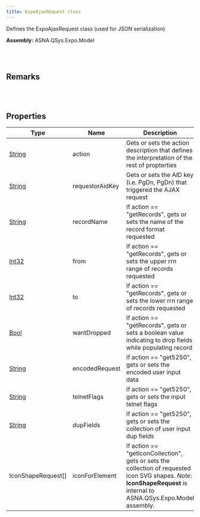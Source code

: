 ```yaml
---
title: ExpoAjaxRequest class
---
```


Defines the ExpoAjaxRequest class (used for JSON serialization)

**Assembly:** ASNA.QSys.Expo.Model

<br>
<br>

## Remarks

<br>
<br>

## Properties

| Type | Name | Description | Indexer
| --- | --- | --- | --- 
| [String](https://docs.microsoft.com/en-us/dotnet/api/system.string?view=net-5.0) | action | Gets or sets the action description that defines the interpretation of the rest of propterties | 
| [String](https://docs.microsoft.com/en-us/dotnet/api/system.string?view=net-5.0) | requestorAidKey | Gets or sets the AID key (i.e. PgDn, PgDn) that triggered the AJAX request | 
| [String](https://docs.microsoft.com/en-us/dotnet/api/system.string?view=net-5.0) | recordName | If action == "getRecords", gets or sets the name of the record format requested | 
| [Int32](https://docs.microsoft.com/en-us/dotnet/api/system.int32?view=net-5.0) | from | If action == "getRecords", gets or sets the upper rrn range of records requested | 
| [Int32](https://docs.microsoft.com/en-us/dotnet/api/system.int32?view=net-5.0) | to | If action == "getRecords", gets or sets the lower rrn range of records requested | 
| [Bool](https://docs.microsoft.com/en-us/dotnet/api/system.boolean?view=net-5.0) | wantDropped | If action == "getRecords", gets or sets a boolean value indicating to drop fields while populating record | 
| [String](https://docs.microsoft.com/en-us/dotnet/api/system.string?view=net-5.0) | encodedRequest | If action == "get5250", gets or sets the encoded user input data | 
| [String](https://docs.microsoft.com/en-us/dotnet/api/system.string?view=net-5.0) | telnetFlags | If action == "get5250", gets or sets the input telnet flags | 
| [String](https://docs.microsoft.com/en-us/dotnet/api/system.string?view=net-5.0) | dupFields | If action == "get5250", gets or sets the collection of user input dup fields | 
| IconShapeRequest[] | iconForElement | If action == "getIconCollection", gets or sets the collection of requested icon SVG shapes. *Note*: **IconShapeRequest** is internal to ASNA.QSys.Expo.Model assembly. | 

<br>
<br>

